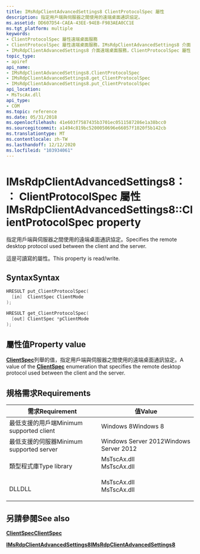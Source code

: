 ```yaml
---
title: IMsRdpClientAdvancedSettings8 ClientProtocolSpec 屬性
description: 指定用戶端與伺服器之間使用的遠端桌面通訊協定。
ms.assetid: DD607D54-CAEA-43EE-94EB-F983AEA0CC1E
ms.tgt_platform: multiple
keywords:
- ClientProtocolSpec 屬性遠端桌面服務
- ClientProtocolSpec 屬性遠端桌面服務，IMsRdpClientAdvancedSettings8 介面
- IMsRdpClientAdvancedSettings8 介面遠端桌面服務，ClientProtocolSpec 屬性
topic_type:
- apiref
api_name:
- IMsRdpClientAdvancedSettings8.ClientProtocolSpec
- IMsRdpClientAdvancedSettings8.get_ClientProtocolSpec
- IMsRdpClientAdvancedSettings8.put_ClientProtocolSpec
api_location:
- MsTscAx.dll
api_type:
- COM
ms.topic: reference
ms.date: 05/31/2018
ms.openlocfilehash: 41e603f7587435b3701ec0511587286e1a38bcc0
ms.sourcegitcommit: a1494c819bc5200050696e66057f1020f5b142cb
ms.translationtype: MT
ms.contentlocale: zh-TW
ms.lasthandoff: 12/12/2020
ms.locfileid: "103934061"
---
```

# <a name="imsrdpclientadvancedsettings8clientprotocolspec-property"></a><span data-ttu-id="eb947-106">IMsRdpClientAdvancedSettings8：： ClientProtocolSpec 屬性</span><span class="sxs-lookup"><span data-stu-id="eb947-106">IMsRdpClientAdvancedSettings8::ClientProtocolSpec property</span></span>

<span data-ttu-id="eb947-107">指定用戶端與伺服器之間使用的遠端桌面通訊協定。</span><span class="sxs-lookup"><span data-stu-id="eb947-107">Specifies the remote desktop protocol used between the client and the server.</span></span>

<span data-ttu-id="eb947-108">這是可讀寫的屬性。</span><span class="sxs-lookup"><span data-stu-id="eb947-108">This property is read/write.</span></span>

## <a name="syntax"></a><span data-ttu-id="eb947-109">Syntax</span><span class="sxs-lookup"><span data-stu-id="eb947-109">Syntax</span></span>


```C++
HRESULT put_ClientProtocolSpec(
  [in]  ClientSpec ClientMode
);

HRESULT get_ClientProtocolSpec(
  [out] ClientSpec *pClientMode
);
```



## <a name="property-value"></a><span data-ttu-id="eb947-110">屬性值</span><span class="sxs-lookup"><span data-stu-id="eb947-110">Property value</span></span>

<span data-ttu-id="eb947-111">[**ClientSpec**](clientspec.md)列舉的值，指定用戶端與伺服器之間使用的遠端桌面通訊協定。</span><span class="sxs-lookup"><span data-stu-id="eb947-111">A value of the [**ClientSpec**](clientspec.md) enumeration that specifies the remote desktop protocol used between the client and the server.</span></span>

## <a name="requirements"></a><span data-ttu-id="eb947-112">規格需求</span><span class="sxs-lookup"><span data-stu-id="eb947-112">Requirements</span></span>



| <span data-ttu-id="eb947-113">需求</span><span class="sxs-lookup"><span data-stu-id="eb947-113">Requirement</span></span> | <span data-ttu-id="eb947-114">值</span><span class="sxs-lookup"><span data-stu-id="eb947-114">Value</span></span> |
|-------------------------------------|----------------------------------------------------------------------------------------|
| <span data-ttu-id="eb947-115">最低支援的用戶端</span><span class="sxs-lookup"><span data-stu-id="eb947-115">Minimum supported client</span></span><br/> | <span data-ttu-id="eb947-116">Windows 8</span><span class="sxs-lookup"><span data-stu-id="eb947-116">Windows 8</span></span><br/>                                                                   |
| <span data-ttu-id="eb947-117">最低支援的伺服器</span><span class="sxs-lookup"><span data-stu-id="eb947-117">Minimum supported server</span></span><br/> | <span data-ttu-id="eb947-118">Windows Server 2012</span><span class="sxs-lookup"><span data-stu-id="eb947-118">Windows Server 2012</span></span><br/>                                                         |
| <span data-ttu-id="eb947-119">類型程式庫</span><span class="sxs-lookup"><span data-stu-id="eb947-119">Type library</span></span><br/>             | <dl> <span data-ttu-id="eb947-120"><dt>MsTscAx.dll</dt></span><span class="sxs-lookup"><span data-stu-id="eb947-120"><dt>MsTscAx.dll</dt></span></span> </dl> |
| <span data-ttu-id="eb947-121">DLL</span><span class="sxs-lookup"><span data-stu-id="eb947-121">DLL</span></span><br/>                      | <dl> <span data-ttu-id="eb947-122"><dt>MsTscAx.dll</dt></span><span class="sxs-lookup"><span data-stu-id="eb947-122"><dt>MsTscAx.dll</dt></span></span> </dl> |



## <a name="see-also"></a><span data-ttu-id="eb947-123">另請參閱</span><span class="sxs-lookup"><span data-stu-id="eb947-123">See also</span></span>

<dl> <dt>

[<span data-ttu-id="eb947-124">**ClientSpec**</span><span class="sxs-lookup"><span data-stu-id="eb947-124">**ClientSpec**</span></span>](clientspec.md)
</dt> <dt>

[<span data-ttu-id="eb947-125">**IMsRdpClientAdvancedSettings8**</span><span class="sxs-lookup"><span data-stu-id="eb947-125">**IMsRdpClientAdvancedSettings8**</span></span>](imsrdpclientadvancedsettings8.md)
</dt> </dl>

 

 





